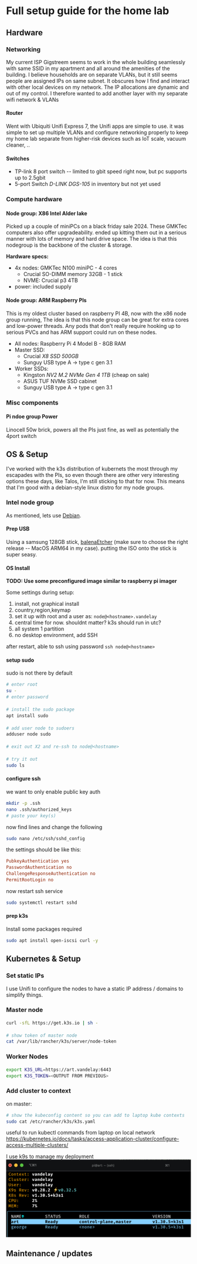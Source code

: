 # Full setup guide for the home lab

## Hardware
### Networking
My current ISP Gigstreem seems to work in the whole building seamlessly with same SSID in my apartment and all around the amenities of the building. I believe households are on separate VLANs, but it still seems people are assigned IPs on same subnet. It obscures how I find and interact with other local devices on my network. The IP allocations are dynamic and out of my control. I therefore wanted to add another layer with my separate wifi network & VLANs

#### Router
Went with Ubiquiti Unifi Express 7, the Unifi apps are simple to use. it was simple to set up multiple VLANs and configure networking properly to keep my home lab separate from higher-risk devices such as IoT scale, vacuum cleaner, ..

#### Switches
- TP-link 8 port switch -- limited to gbit speed right now, but pc supports up to 2.5gbit
- 5-port Switch *D-LINK DGS-105* in inventory but not yet used

### Compute hardware
#### Node group: X86 Intel Alder lake
Picked up a couple of miniPCs on a black friday sale 2024. These GMKTec computers also offer upgradeability. ended up kitting them out in a serious manner with lots of memory and hard drive space. The idea is that this nodegroup is the backbone of the cluster & storage.

**Hardware specs:**
- 4x nodes: GMKTec N100 miniPC - 4 cores
  - Crucial SO-DIMM memory 32GB - 1 stick
  - NVME: Crucial p3 4TB
- power: included supply

#### Node group: ARM Raspberry PIs
This is my oldest cluster based on raspberry PI 4B, now with the x86 node group running, The idea is that this node group can be great for extra cores and low-power threads. Any pods that don't really require hooking up to serious PVCs and has ARM support could run on these nodes.

- All nodes: Raspberry Pi 4 Model B - 8GB RAM
- Master SSD:
  - Crucial *X8 SSD 500GB*
  - Sunguy USB type A -> type c gen 3.1
- Worker SSDs:
  - Kingston *NV2 M.2 NVMe Gen 4 1TB* (cheap on sale)
  - ASUS TUF NVMe SSD cabinet
  - Sunguy USB type A -> type c gen 3.1


### Misc components
#### Pi ndoe group Power
Linocell 50w brick, powers all the PIs just fine, as well as potentially the 4port switch

## OS & Setup
I've worked with the k3s distribution of kubernets the most through my escapades with the PIs, so even though there are other very interesting options these days, like Talos, I'm still sticking to that for now. This means that I'm good with a debian-style linux distro for my node groups.

### Intel node group
As mentioned, lets use [Debian](https://www.debian.org/). 

#### Prep USB
Using a samsung 128GB stick, [balenaEtcher](https://etcher.balena.io/#download-etcher) (make sure to choose the right release -- MacOS ARM64 in my case). putting the ISO onto the stick is super seasy.

#### OS Install
**TODO: Use some preconfigured image similar to raspberry pi imager**

Some settings during setup:
1. install, not graphical install
2. country,region,keymap
3. set it up with root and a user as: `node@<hostname>.vandelay`
4. central time for now. shouldnt matter? k3s should run in utc?
5. all system 1 partition
6. no desktop environment, add SSH

after restart, able to ssh using password `ssh node@<hostname>`

#### setup sudo
sudo is not there by default
```bash
# enter root
su -
# enter password

# install the sudo package
apt install sudo

# add user node to sudoers
adduser node sudo

# exit out X2 and re-ssh to node@<hostname>

# try it out
sudo ls
```

#### configure ssh
we want to only enable public key auth
```bash
mkdir -p .ssh
nano .ssh/authorized_keys
# paste your key(s)
```
now find lines and change the following

```bash
sudo nano /etc/ssh/sshd_config
```
the settings should be like this:
```conf
PubkeyAuthentication yes
PasswordAuthentication no
ChallengeResponseAuthentication no
PermitRootLogin no 
```

now restart ssh service
```bash
sudo systemctl restart sshd
```

#### prep k3s
Install some packages required
```bash
sudo apt install open-iscsi curl -y
```
## Kubernetes & Setup
### Set static IPs
I use Unifi to configure the nodes to have a static IP address / domains to simplify things.

### Master node
```bash
curl -sfL https://get.k3s.io | sh -

# show token of master node
cat /var/lib/rancher/k3s/server/node-token
```
### Worker Nodes
```bash
export K3S_URL=https://art.vandelay:6443
export K3S_TOKEN=<OUTPUT FROM PREVIOUS>
```

### Add cluster to context
on master: 
```bash
# show the kubeconfig content so you can add to laptop kube contexts
sudo cat /etc/rancher/k3s/k3s.yaml
```

useful to run kubectl commands from laptop on local network
https://kubernetes.io/docs/tasks/access-application-cluster/configure-access-multiple-clusters/

I use k9s to manage my deployment
![k9s view of cluster](../images/k9s.png)


## Maintenance / updates